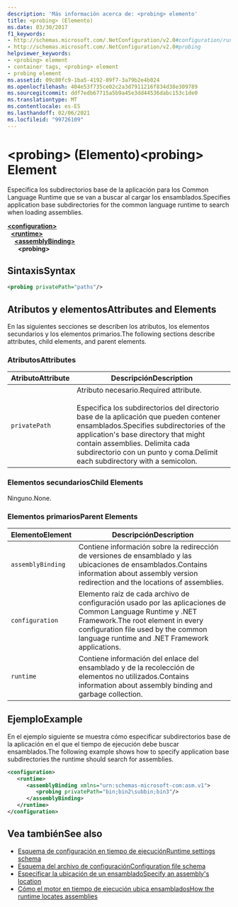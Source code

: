 ```yaml
---
description: 'Más información acerca de: <probing> elemento'
title: <probing> (Elemento)
ms.date: 03/30/2017
f1_keywords:
- http://schemas.microsoft.com/.NetConfiguration/v2.0#configuration/runtime/assemblyBinding/probing
- http://schemas.microsoft.com/.NetConfiguration/v2.0#probing
helpviewer_keywords:
- <probing> element
- container tags, <probing> element
- probing element
ms.assetid: 09c80fc9-1ba5-4192-89f7-3a79b2e4b024
ms.openlocfilehash: 404e53f735ce02c2a3d7911216f834d38e309789
ms.sourcegitcommit: ddf7edb67715a5b9a45e3dd44536dabc153c1de0
ms.translationtype: MT
ms.contentlocale: es-ES
ms.lasthandoff: 02/06/2021
ms.locfileid: "99726109"
---
```

# <a name="probing-element"></a><span data-ttu-id="b231f-103">\<probing> (Elemento)</span><span class="sxs-lookup"><span data-stu-id="b231f-103">\<probing> Element</span></span>

<span data-ttu-id="b231f-104">Especifica los subdirectorios base de la aplicación para los Common Language Runtime que se van a buscar al cargar los ensamblados.</span><span class="sxs-lookup"><span data-stu-id="b231f-104">Specifies application base subdirectories for the common language runtime to search when loading assemblies.</span></span>  
  
[**\<configuration>**](../configuration-element.md)\
&nbsp;&nbsp;[**\<runtime>**](runtime-element.md)\
&nbsp;&nbsp;&nbsp;&nbsp;[**\<assemblyBinding>**](assemblybinding-element-for-runtime.md)\
&nbsp;&nbsp;&nbsp;&nbsp;&nbsp;&nbsp;**\<probing>**  
  
## <a name="syntax"></a><span data-ttu-id="b231f-105">Sintaxis</span><span class="sxs-lookup"><span data-stu-id="b231f-105">Syntax</span></span>  
  
```xml  
<probing privatePath="paths"/>  
```  
  
## <a name="attributes-and-elements"></a><span data-ttu-id="b231f-106">Atributos y elementos</span><span class="sxs-lookup"><span data-stu-id="b231f-106">Attributes and Elements</span></span>  

 <span data-ttu-id="b231f-107">En las siguientes secciones se describen los atributos, los elementos secundarios y los elementos primarios.</span><span class="sxs-lookup"><span data-stu-id="b231f-107">The following sections describe attributes, child elements, and parent elements.</span></span>  
  
### <a name="attributes"></a><span data-ttu-id="b231f-108">Atributos</span><span class="sxs-lookup"><span data-stu-id="b231f-108">Attributes</span></span>  
  
|<span data-ttu-id="b231f-109">Atributo</span><span class="sxs-lookup"><span data-stu-id="b231f-109">Attribute</span></span>|<span data-ttu-id="b231f-110">Descripción</span><span class="sxs-lookup"><span data-stu-id="b231f-110">Description</span></span>|  
|---------------|-----------------|  
|`privatePath`|<span data-ttu-id="b231f-111">Atributo necesario.</span><span class="sxs-lookup"><span data-stu-id="b231f-111">Required attribute.</span></span><br /><br /> <span data-ttu-id="b231f-112">Especifica los subdirectorios del directorio base de la aplicación que pueden contener ensamblados.</span><span class="sxs-lookup"><span data-stu-id="b231f-112">Specifies subdirectories of the application's base directory that might contain assemblies.</span></span> <span data-ttu-id="b231f-113">Delimita cada subdirectorio con un punto y coma.</span><span class="sxs-lookup"><span data-stu-id="b231f-113">Delimit each subdirectory with a semicolon.</span></span>|  
  
### <a name="child-elements"></a><span data-ttu-id="b231f-114">Elementos secundarios</span><span class="sxs-lookup"><span data-stu-id="b231f-114">Child Elements</span></span>  

<span data-ttu-id="b231f-115">Ninguno.</span><span class="sxs-lookup"><span data-stu-id="b231f-115">None.</span></span>  
  
### <a name="parent-elements"></a><span data-ttu-id="b231f-116">Elementos primarios</span><span class="sxs-lookup"><span data-stu-id="b231f-116">Parent Elements</span></span>  
  
|<span data-ttu-id="b231f-117">Elemento</span><span class="sxs-lookup"><span data-stu-id="b231f-117">Element</span></span>|<span data-ttu-id="b231f-118">Descripción</span><span class="sxs-lookup"><span data-stu-id="b231f-118">Description</span></span>|  
|-------------|-----------------|  
|`assemblyBinding`|<span data-ttu-id="b231f-119">Contiene información sobre la redirección de versiones de ensamblado y las ubicaciones de ensamblados.</span><span class="sxs-lookup"><span data-stu-id="b231f-119">Contains information about assembly version redirection and the locations of assemblies.</span></span>|  
|`configuration`|<span data-ttu-id="b231f-120">Elemento raíz de cada archivo de configuración usado por las aplicaciones de Common Language Runtime y .NET Framework.</span><span class="sxs-lookup"><span data-stu-id="b231f-120">The root element in every configuration file used by the common language runtime and .NET Framework applications.</span></span>|  
|`runtime`|<span data-ttu-id="b231f-121">Contiene información del enlace del ensamblado y de la recolección de elementos no utilizados.</span><span class="sxs-lookup"><span data-stu-id="b231f-121">Contains information about assembly binding and garbage collection.</span></span>|  
  
## <a name="example"></a><span data-ttu-id="b231f-122">Ejemplo</span><span class="sxs-lookup"><span data-stu-id="b231f-122">Example</span></span>  

 <span data-ttu-id="b231f-123">En el ejemplo siguiente se muestra cómo especificar subdirectorios base de la aplicación en el que el tiempo de ejecución debe buscar ensamblados.</span><span class="sxs-lookup"><span data-stu-id="b231f-123">The following example shows how to specify application base subdirectories the runtime should search for assemblies.</span></span>  
  
```xml  
<configuration>  
   <runtime>  
      <assemblyBinding xmlns="urn:schemas-microsoft-com:asm.v1">  
         <probing privatePath="bin;bin2\subbin;bin3"/>  
      </assemblyBinding>  
   </runtime>  
</configuration>  
```  
  
## <a name="see-also"></a><span data-ttu-id="b231f-124">Vea también</span><span class="sxs-lookup"><span data-stu-id="b231f-124">See also</span></span>

- [<span data-ttu-id="b231f-125">Esquema de configuración en tiempo de ejecución</span><span class="sxs-lookup"><span data-stu-id="b231f-125">Runtime settings schema</span></span>](index.md)
- [<span data-ttu-id="b231f-126">Esquema del archivo de configuración</span><span class="sxs-lookup"><span data-stu-id="b231f-126">Configuration file schema</span></span>](../index.md)
- [<span data-ttu-id="b231f-127">Especificar la ubicación de un ensamblado</span><span class="sxs-lookup"><span data-stu-id="b231f-127">Specify an assembly's location</span></span>](../../../../standard/assembly/location.md)
- [<span data-ttu-id="b231f-128">Cómo el motor en tiempo de ejecución ubica ensamblados</span><span class="sxs-lookup"><span data-stu-id="b231f-128">How the runtime locates assemblies</span></span>](../../../deployment/how-the-runtime-locates-assemblies.md)
